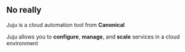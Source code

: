 ## No really

Juju is a cloud automation tool from **Canonical**

Juju allows you to **configure**, **manage**, and **scale** services in a cloud environment

